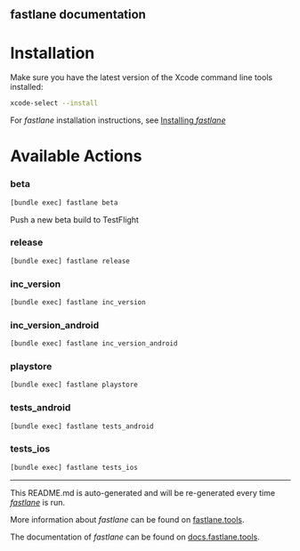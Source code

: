 fastlane documentation
----

# Installation

Make sure you have the latest version of the Xcode command line tools installed:

```sh
xcode-select --install
```

For _fastlane_ installation instructions, see [Installing _fastlane_](https://docs.fastlane.tools/#installing-fastlane)

# Available Actions

### beta

```sh
[bundle exec] fastlane beta
```

Push a new beta build to TestFlight

### release

```sh
[bundle exec] fastlane release
```



### inc_version

```sh
[bundle exec] fastlane inc_version
```



### inc_version_android

```sh
[bundle exec] fastlane inc_version_android
```



### playstore

```sh
[bundle exec] fastlane playstore
```



### tests_android

```sh
[bundle exec] fastlane tests_android
```



### tests_ios

```sh
[bundle exec] fastlane tests_ios
```



----

This README.md is auto-generated and will be re-generated every time [_fastlane_](https://fastlane.tools) is run.

More information about _fastlane_ can be found on [fastlane.tools](https://fastlane.tools).

The documentation of _fastlane_ can be found on [docs.fastlane.tools](https://docs.fastlane.tools).
